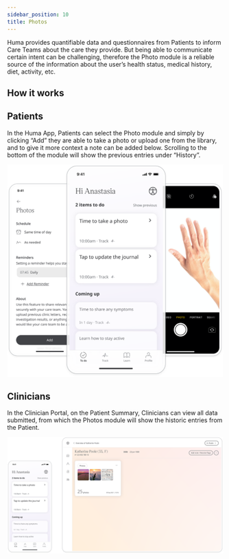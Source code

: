 ```yaml
---
sidebar_position: 10
title: Photos 
---
```


Huma provides quantifiable data and questionnaires from Patients to inform Care Teams about the care they provide. But being able to communicate certain intent can be challenging, therefore the Photo module is a reliable source of the information about the user’s health status, medical history, diet, activity, etc.

## How it works

## Patients

In the Huma App, Patients can select the Photo module and simply by clicking “Add” they are able to take a photo or upload one from the library, and to give it more context a note can be added below. Scrolling to the bottom of the module will show the previous entries under “History”.

![Adding a photo in the Huma App](./assets/photos.svg)

## Clinicians

In the Clinician Portal, on the Patient Summary, Clinicians can view all data submitted, from which the Photos module will show the historic entries from the Patient. 

![Photos in the Clinician Portal](./assets/cp-patient-list-photos.svg)